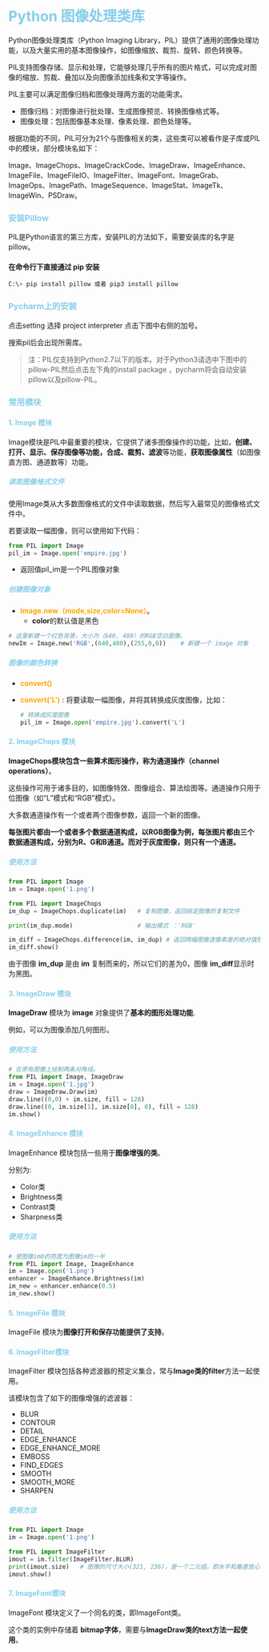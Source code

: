 # <font color="skyblue">Python 图像处理类库</font>

Python图像处理类库（Python Imaging Library，PIL）提供了通用的图像处理功能，以及大量实用的基本图像操作，如图像缩放、裁剪、旋转、颜色转换等。

PIL支持图像存储、显示和处理，它能够处理几乎所有的图片格式，可以完成对图像的缩放、剪裁、叠加以及向图像添加线条和文字等操作。

PIL主要可以满足图像归档和图像处理两方面的功能需求。

- 图像归档：对图像进行批处理、生成图像预览、转换图像格式等。
- 图像处理：包括图像基本处理、像素处理、颜色处理等。

根据功能的不同，PIL可分为21个与图像相关的类，这些类可以被看作是子库或PlL中的模块，部分模块名如下：

Image、ImageChops、ImageCrackCode、ImageDraw、ImageEnhance、ImageFile、ImageFileIO、ImageFilter、ImageFont、ImageGrab、ImageOps、ImagePath、ImageSequence、ImageStat、ImageTk、ImageWin、PSDraw。

### <font color="skyblue">安装Pillow</font>

PIL是Python语言的第三方库，安装PIL的方法如下，需要安装库的名字是pillow。

#### 在命令行下直接通过 pip 安装

```python
C:\> pip install pillow 或者 pip3 install pillow
```

### <font color="skyblue">Pycharm上的安装</font>

点击setting 选择 project interpreter 点击下图中右侧的加号。

搜索pil后会出现所需库。

> 注：PIL仅支持到Python2.7以下的版本。对于Python3请选中下图中的pillow-PIL然后点击左下角的install package ，pycharm将会自动安装pillow以及pillow-PIL。

### <font color="skyblue">常用模块</font>

#### <font color="skyblue">1. Image 模块</font>

Image模块是PIL中最重要的模块，它提供了诸多图像操作的功能，比如，**创建、打开、显示、保存图像等功能，合成、裁剪、滤波**等功能，**获取图像属性**（如图像直方图、通道数等）功能。

##### <font color="skyblue">读取图像格式文件</font>

使用Image类从大多数图像格式的文件中读取数据，然后写入最常见的图像格式文件中。

若要读取一幅图像，则可以使用如下代码：

```python
from PIL import Image
pil_im = Image.open('empire.jpg')
```

- 返回值pil_im是一个PIL图像对象

##### <font color="skyblue">创建图像对象</font>

- **<font color="orange"> Image.new（mode,size,color=None）</font>**。
  - **color**的默认值是黑色

```python
# 这里新建一个红色背景，大小为（640, 480）的RGB空白图像。
newIm = Image.new('RGB',(640,480),(255,0,0))	# 新建一个 image 对象
```

##### <font color="skyblue">图像的颜色转换</font>

- **<font color="orange">convert()</font>** 

- **<font color="orange">convert('L')</font>**  : 将要读取一幅图像，并将其转换成灰度图像，比如：

  ```python
  # 转换成灰度图像
  pil_im = Image.open('empire.jpg').convert('L')
  ```

#### <font color="skyblue">2. ImageChops 模块</font>

**ImageChops模块包含一些算术图形操作，称为通道操作（channel operations）**。

这些操作可用于诸多目的，如图像特效、图像组合、算法绘图等。通道操作只用于位图像（如“L”模式和“RGB”模式）。

大多数通道操作有一个或者两个图像参数，返回一个新的图像。

**每张图片都由一个或者多个数据通道构成，以RGB图像为例，每张图片都由三个数据通道构成，分别为R、G和B通道。而对于灰度图像，则只有一个通道。**

##### <font color="skyblue">使用方法</font>

```python
from PIL import Image
im = Image.open('1.png')

from PIL import ImageChops
im_dup = ImageChops.duplicate(im)	# 复制图像，返回给定图像的复制文件

print(im_dup.mode)					# 输出模式 ：'RGB'

im_diff = ImageChops.difference(im, im_dup) # 返回两幅图像逐像素差的绝对值形成图像
im_diff.show()
```

由于图像 **im_dup** 是由 **im** 复制而来的，所以它们的差为0，图像 **im_diff**显示时为黑图。

#### <font color="skyblue">3. ImageDraw 模块</font>

**ImageDraw** 模块为 **image** 对象提供了**基本的图形处理功能**.

例如，可以为图像添加几何图形。

##### <font color="skyblue">使用方法</font>

```python
# 在原有图像上绘制两条对角线。
from PIL import Image, ImageDraw
im = Image.open('1.jpg')
draw = ImageDraw.Draw(im)
draw.line((0,0) + im.size, fill = 128)
draw.line((0, im.size[1], im.size[0], 0), fill = 128)
im.show()
```

#### <font color="skyblue">4. ImageEnhance 模块</font>

ImageEnhance 模块包括一些用于**图像增强的类**。

分别为:

- Color类
- Brightness类
- Contrast类
- Sharpness类

##### <font color="skyblue">使用方法</font>

```python
# 使图像im0的亮度为图像im的一半
from PIL import Image, ImageEnhance
im = Image.open('1.png')
enhancer = ImageEnhance.Brightness(im)
im_new = enhancer.enhance(0.5)
im_new.show()
```

#### <font color="skyblue">5. ImageFile 模块</font>

ImageFile 模块为**图像打开和保存功能提供了支持**。

#### <font color="skyblue">6. ImageFilter模块</font>

ImageFilter 模块包括各种滤波器的预定义集合，常与**Image类的filter**方法一起使用。

该模块包含了如下的图像增强的滤波器：

- BLUR
- CONTOUR
- DETAIL
- EDGE_ENHANCE
- EDGE_ENHANCE_MORE
- EMBOSS
- FIND_EDGES
- SMOOTH
- SMOOTH_MORE
- SHARPEN

##### <font color="skyblue">使用方法</font>

```python
from PIL import Image
im = Image.open('1.png')

from PIL import ImageFilter
imout = im.filter(ImageFilter.BLUR)
print(imout.size)   # 图像的尺寸大小(321, 236)，是一个二元组，即水平和垂直放心上的像素数
imout.show()
```

#### <font color="skyblue">7. ImageFont模块</font>

ImageFont 模块定义了一个同名的类，即ImageFont类。

这个类的实例中存储着 **bitmap字体**，需要与**ImageDraw类的text方法一起使用**。